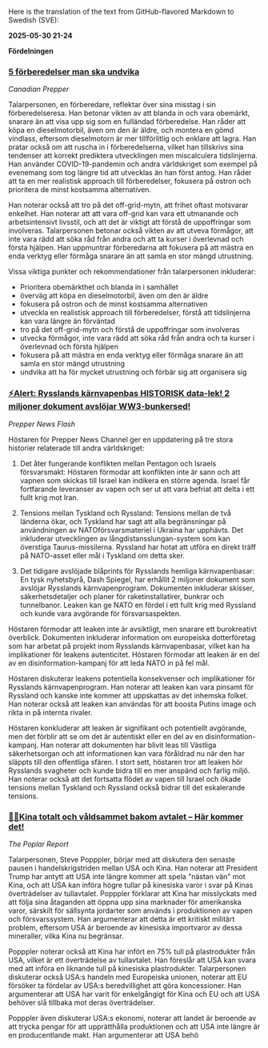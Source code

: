 Here is the translation of the text from GitHub-flavored Markdown to Swedish (SVE):

**2025-05-30 21-24**

**Fördelningen**

### [5 förberedelser man ska undvika](https://www.youtube.com/watch?v=DKP3vh0lpk0)

*Canadian Prepper*

Talarpersonen, en förberedare, reflektar över sina misstag i sin förberedelseresa. Han betonar vikten av att blanda in och vara obemärkt, snarare än att visa upp sig som en fulländad förberedelse. Han råder att köpa en dieselmotorbil, även om den är äldre, och montera en gömd vindlass, eftersom dieselmotorn är mer tillförlitlig och enklare att lagra. Han pratar också om att ruscha in i förberedelserna, vilket han tillskrivs sina tendenser att korrekt prediktera utvecklingen men miscalculera tidslinjerna. Han använder COVID-19-pandemin och andra världskriget som exempel på evenemang som tog längre tid att utvecklas än han först antog. Han råder att ta en mer realistisk approach till förberedelser, fokusera på ostron och prioritera de minst kostsamma alternativen.

Han noterar också att tro på det off-grid-mytn, att frihet oftast motsvarar enkelhet. Han noterar att att vara off-grid kan vara ett utmanande och arbetsintensivt livsstil, och att det är viktigt att förstå de uppoffringar som involveras. Talarpersonen betonar också vikten av att utveva förmågor, att inte vara rädd att söka råd från andra och att ta kurser i överlevnad och första hjälpen. Han uppmuntrar förberedarna att fokusera på att mästra en enda verktyg eller förmåga snarare än att samla en stor mängd utrustning.

Vissa viktiga punkter och rekommendationer från talarpersonen inkluderar:

* Prioritera obemärkthet och blanda in i samhället
* överväg att köpa en dieselmotorbil, även om den är äldre
* fokusera på ostron och de minst kostsamma alternativen
* utveckla en realistisk approach till förberedelser, förstå att tidslinjerna kan vara längre än förväntad
* tro på det off-grid-mytn och förstå de uppoffringar som involveras
* utvecka förmågor, inte vara rädd att söka råd från andra och ta kurser i överlevnad och första hjälpen
* fokusera på att mästra en enda verktyg eller förmåga snarare än att samla en stor mängd utrustning
* undvika att ha för mycket utrustning och förbär sig att organisera sig

### [⚡Alert: Rysslands kärnvapenbas HISTORISK data-lek! 2 miljoner dokument avslöjar WW3-bunkersed!](https://www.youtube.com/watch?v=jJwpfAraOQA)

*Prepper News Flash*

Höstaren för Prepper News Channel ger en uppdatering på tre stora historier relaterade till andra världskriget:

1. Det åter fungerande konflikten mellan Pentagon och Israels försvarsmakt: Höstaren förmodar att konflikten inte är sann och att vapnen som skickas till Israel kan indikera en större agenda. Israel får fortfarande leveranser av vapen och ser ut att vara befriat att delta i ett fullt krig mot Iran.

2. Tensions mellan Tyskland och Ryssland: Tensions mellan de två länderna ökar, och Tyskland har sagt att alla begränsningar på användningen av NATOförsvarsmateriel i Ukraina har upphävts. Det inkluderar utvecklingen av långdistansslungan-system som kan överstiga Taurus-missilerna. Ryssland har hotat att utföra en direkt träff på NATO-asset eller mål i Tyskland om detta sker.

3. Det tidigare avslöjade blåprints för Rysslands hemliga kärnvapenbasar: En tysk nyhetsbyrå, Dash Spiegel, har erhållit 2 miljoner dokument som avslöjar Rysslands kärnvapenprogram. Dokumenten inkluderar skisser, säkerhetsdetaljer och planer för raketinstallatirer, bunkrar och tunnelbanor. Leaken kan ge NATO en fördel i ett fullt krig med Ryssland och kunde vara avgörande för försvarsaspekten.

Höstaren förmodar att leaken inte är avsiktligt, men snarare ett burokreativt överblick. Dokumenten inkluderar information om europeiska dotterföretag som har arbetat på projekt inom Rysslands kärnvapenbasar, vilket kan ha implikationer för leakens autenticitet. Höstaren förmodar att leaken är en del av en disinformation-kampanj för att leda NATO in på fel mål.

Höstaren diskuterar leakens potentiella konsekvenser och implikationer för Rysslands kärnvapenprogram. Han noterar att leaken kan vara pinsamt för Ryssland och kanske inte kommer att uppskattas av det inhemska folket. Han noterar också att leaken kan användas för att boosta Putins image och rikta in på internta rivaler.

Höstaren konkluderar att leaken är signifikant och potentiellt avgörande, men det förblir att se om det är autentiskt eller en del av en disinformation-kampanj. Han noterar att dokumenten har blivit leas till Västliga säkerhetsorgan och att informationen kan vara föråldrad nu när den har släppts till den offentliga sfären. I stort sett, höstaren tror att leaken hör Rysslands svagheter och kunde bidra till en mer anspänd och farlig miljö. Han noterar också att det fortsatta flödet av vapen till Israel och ökade tensions mellan Tyskland och Ryssland också bidrar till det eskalerande tensions.

### [🚨🚨Kina totalt och våldsammet bakom avtalet – Här kommer det!](https://www.youtube.com/watch?v=n8oEJdkpqf4)

*The Poplar Report*

Talarpersonen, Steve Popppler, börjar med att diskutera den senaste pausen i handelskrigstriden mellan USA och Kina. Han noterar att President Trump har antytt att USA inte längre kommer att spela "nästan vän" mot Kina, och att USA kan införa högre tullar på kinesiska varor i svar på Kinas överträdelser av tullavtalet. Popppler förklarar att Kina har misslyckats med att följa sina åtaganden att öppna upp sina marknader för amerikanska varor, särskilt för sällsynta jordarter som används i produktionen av vapen och försvarssystem. Han argumenterar att detta är ett kritiskt militärt problem, eftersom USA är beroende av kinesiska importvaror av dessa mineraller, vilka Kina nu begränsar.

Popppler noterar också att Kina har infört en 75% tull på plastrodukter från USA, vilket är ett överträdelse av tullavtalet. Han föreslår att USA kan svara med att införa en liknande tull på kinesiska plastrodukter. Talarpersonen diskuterar också USA:s handeln med Europeiska unionen, noterar att EU försöker ta fördelar av USA:s beredvillighet att göra koncessioner. Han argumenterar att USA har varit för enkelgångigt för Kina och EU och att USA behöver slå tillbaka mot deras överträdelser.

Popppler även diskuterar USA:s ekonomi, noterar att landet är beroende av att trycka pengar för att upprätthålla produktionen och att USA inte längre är en producentlande makt. Han argumenterar att USA behö
